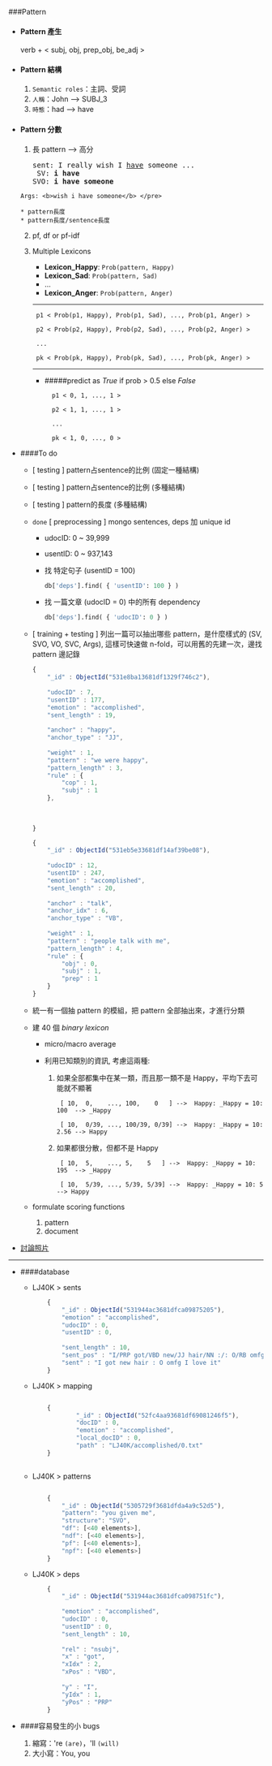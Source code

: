 ###Pattern

* #### Pattern 產生

	verb + \< subj, obj, prep_obj, be_adj \>
		

* #### Pattern 結構
	
	1. `Semantic roles`：主詞、受詞
	2. `人稱`：John --> SUBJ_3
	3. `時態`：had --> have

	
* #### Pattern 分數

	1. 長 pattern --> 高分

		<pre>sent: I really wish I <u>have</u> someone ...
	    SV: <b>i have</b>
	   SVO: <b>i have someone</b>
	  Args: <b>wish i have someone</b> </pre>
	  
	  * pattern長度
	  * pattern長度/sentence長度
		

	2. pf, df or pf-idf
 
	3. Multiple Lexicons
	
		* <b>Lexicon_Happy</b>: `Prob(pattern, Happy)`
		* <b>Lexicon_Sad</b>: `Prob(pattern, Sad)`
		* ...
		* <b>Lexicon_Anger</b>: `Prob(pattern, Anger)`
	
	
		---
		
			p1 < Prob(p1, Happy), Prob(p1, Sad), ..., Prob(p1, Anger) >
			
			p2 < Prob(p2, Happy), Prob(p2, Sad), ..., Prob(p2, Anger) >
			
			...
			
			pk < Prob(pk, Happy), Prob(pk, Sad), ..., Prob(pk, Anger) >
		
		
		---
		
		* #####predict as _True_ if prob > 0.5 else _False_
		
				p1 < 0, 1, ..., 1 >
	
				p2 < 1, 1, ..., 1 >		
	
				...

				pk < 1, 0, ..., 0 >	

* ####To do

	* [ testing ] pattern占sentence的比例 (固定一種結構)
	
	* [ testing ] pattern占sentence的比例 (多種結構)

	* [ testing ] pattern的長度 (多種結構) 

	* `done` [ preprocessing ] mongo sentences, deps 加 unique id
	
		* udocID: 0 ~ 39,999
		* usentID: 0 ~ 937,143

		* 找 特定句子 (usentID = 100)
			```python
			db['deps'].find( { 'usentID': 100 } )
			```

		* 找 一篇文章 (udocID = 0) 中的所有 dependency
			```python
			db['deps'].find( { 'udocID': 0 } )
			```
	
	* [ training + testing ] 列出一篇可以抽出哪些 pattern，是什麼樣式的 (SV, SVO, VO, SVC, Args), 這樣可快速做 n-fold，可以用舊的先建一次，邊找 pattern 邊記錄

		```javascript
		{
			"_id" : ObjectId("531e8ba13681df1329f746c2"),
			
			"udocID" : 7,
			"usentID" : 177,
			"emotion" : "accomplished",
			"sent_length" : 19,
			
			"anchor" : "happy",
			"anchor_type" : "JJ",
			
			"weight" : 1,
			"pattern" : "we were happy",
			"pattern_length" : 3,
			"rule" : {
				"cop" : 1,
				"subj" : 1
			},
			
			
			
		}
		```
		```javascript
		{
			"_id" : ObjectId("531eb5e33681df14af39be08"),
			
			"udocID" : 12,
			"usentID" : 247,
			"emotion" : "accomplished",
			"sent_length" : 20,
			
			"anchor" : "talk",
			"anchor_idx" : 6,
			"anchor_type" : "VB",
			
			"weight" : 1,
			"pattern" : "people talk with me",
			"pattern_length" : 4,
			"rule" : {
				"obj" : 0,
				"subj" : 1,
				"prep" : 1
			}
		}
		```

	* 統一有一個抽 pattern 的模組，把 pattern 全部抽出來，才進行分類
	
	* 建 40 個 *binary lexicon*
	
		* micro/macro average
		
		* 利用已知類別的資訊, 考慮這兩種:
		
			1. 如果全部都集中在某一類，而且那一類不是 Happy，平均下去可能就不顯著	
			
					[ 10,  0,    ..., 100,    0   ] -->  Happy: _Happy = 10: 100  --> _Happy

					[ 10,  0/39, ..., 100/39, 0/39] -->  Happy: _Happy = 10: 2.56 --> Happy

			1. 如果都很分散，但都不是 Happy

					[ 10,  5,    ..., 5,    5   ] -->  Happy: _Happy = 10: 195  --> _Happy

					[ 10,  5/39, ..., 5/39, 5/39] -->  Happy: _Happy = 10: 5    --> Happy			
			

	
	* formulate scoring functions 
	
		1. pattern
		2. document

* [討論照片](img/discuss.jpg)

---

* ####database

	* LJ40K > sents
		```javascript
			{
				"_id" : ObjectId("531944ac3681dfca09875205"),
				"emotion" : "accomplished",
				"udocID" : 0,
				"usentID" : 0,
				
				"sent_length" : 10,
				"sent_pos" : "I/PRP got/VBD new/JJ hair/NN :/: O/RB omfg/VBG I/PRP love/VBP it/PRP",
				"sent" : "I got new hair : O omfg I love it"
			}		
	
		```
	* LJ40K > mapping

		```javascript
		
			{
			        "_id" : ObjectId("52fc4aa93681df69081246f5"),
			        "docID" : 0,
			        "emotion" : "accomplished",
			        "local_docID" : 0,
			        "path" : "LJ40K/accomplished/0.txt"
			}
			
		```
	* LJ40K > patterns
	
		```javascript

			{
				"_id" : ObjectId("5305729f3681dfda4a9c52d5"),
				"pattern": "you given me",
				"structure": "SVO",
				"df": [<40 elements>],
				"ndf": [<40 elements>],
				"pf": [<40 elements>],
				"npf": [<40 elements>]		
			}
		```
	* LJ40K > deps
		```javascript
			{
				"_id" : ObjectId("531944ac3681dfca098751fc"),
				
				"emotion" : "accomplished",
				"udocID" : 0,
				"usentID" : 0,
				"sent_length" : 10,
					
				"rel" : "nsubj",
				"x" : "got",				
				"xIdx" : 2,
				"xPos" : "VBD",
				
				"y" : "I",				
				"yIdx" : 1,				
				"yPos" : "PRP"
			}
		```
* ####容易發生的小 bugs
	

	1. 縮寫：'re `(are)`，'ll `(will)`
	2. 大小寫：You, you


